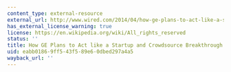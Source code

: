 ```yaml
---
content_type: external-resource
external_url: http://www.wired.com/2014/04/how-ge-plans-to-act-like-a-startup-and-crowdsource-great-ideas/
has_external_license_warning: true
license: https://en.wikipedia.org/wiki/All_rights_reserved
status: ''
title: How GE Plans to Act like a Startup and Crowdsource Breakthrough Ideas
uid: eabb0186-9ff5-43f5-89e6-0dbed297a4a5
wayback_url: ''
---
```

